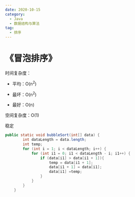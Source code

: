 ```yaml
---
date: 2020-10-15
category:
  - Java
  - 数据结构与算法
tag:
  - 排序
---
```


# 《冒泡排序》

时间复杂度：

+ 平均：O(n<sup>2</sup>)

+ 最坏：O(n<sup>2</sup>)

+ 最好：O(n)

空间复杂度：O(1)

稳定

```java
public static void bubbleSort(int[] data) {
        int dataLength = data.length;
        int temp;
        for (int i = 1; i < dataLength; i++) {
            for (int i1 = 0; i1 < dataLength - i; i1++) {
                if (data[i1] > data[i1 + 1]){
                    temp = data[i1 + 1];
                    data[i1 + 1] = data[i1];
                    data[i1] =temp;
                }
            }
        }
    }
```